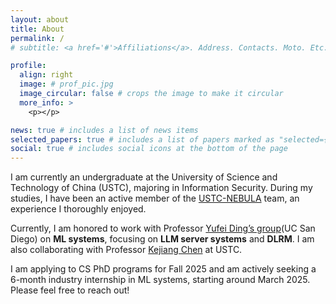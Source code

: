 ```yaml
---
layout: about
title: About
permalink: /
# subtitle: <a href='#'>Affiliations</a>. Address. Contacts. Moto. Etc.

profile:
  align: right
  image: # prof_pic.jpg
  image_circular: false # crops the image to make it circular
  more_info: >
    <p></p>

news: true # includes a list of news items
selected_papers: true # includes a list of papers marked as "selected={true}"
social: true # includes social icons at the bottom of the page
---
```


<!-- Write your biography here. Tell the world about yourself. Link to your favorite [subreddit](http://reddit.com). You can put a picture in, too. The code is already in, just name your picture `prof_pic.jpg` and put it in the `img/` folder.

Put your address / P.O. box / other info right below your picture. You can also disable any of these elements by editing `profile` property of the YAML header of your `_pages/about.md`. Edit `_bibliography/papers.bib` and Jekyll will render your [publications page](/al-folio/publications/) automatically.

Link to your social media connections, too. This theme is set up to use [Font Awesome icons](https://fontawesome.com/) and [Academicons](https://jpswalsh.github.io/academicons/), like the ones below. Add your Facebook, Twitter, LinkedIn, Google Scholar, or just disable all of them. -->

I am currently an undergraduate at the University of Science and Technology of China (USTC), majoring in Information Security. During my studies, I have been an active member of the [USTC-NEBULA](https://www.nebuu.la) team, an experience I thoroughly enjoyed.

Currently, I am honored to work with Professor [Yufei Ding’s group](https://picassolab.squarespace.com)(UC San Diego) on **ML systems**, focusing on **LLM server systems** and **DLRM**. I am also collaborating with Professor [Kejiang Chen](http://home.ustc.edu.cn/~chenkj/) at USTC.

I am applying to CS PhD programs for Fall 2025 and am actively seeking a 6-month industry internship in ML systems, starting around March 2025. Please feel free to reach out!